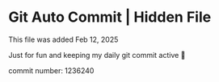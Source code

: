# Git Auto Commit | Hidden File

This file was added Feb 12, 2025

Just for fun and keeping my daily git commit active 🤪

commit number: 1236240
